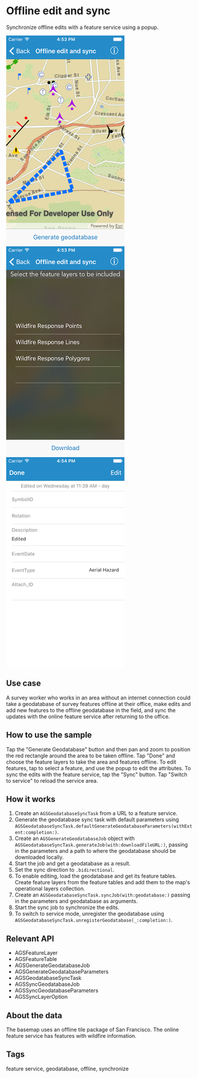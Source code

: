 # Offline edit and sync

Synchronize offline edits with a feature service using a popup.

![Map with features](offline-edit-sync-1.png)
![Select feature layers](offline-edit-sync-2.png)
![Edit features](offline-edit-sync-3.png)

## Use case

A survey worker who works in an area without an internet connection could take a geodatabase of survey features offline at their office, make edits and add new features to the offline geodatabase in the field, and sync the updates with the online feature service after returning to the office.

## How to use the sample

Tap the "Generate Geodatabase" button and then pan and zoom to position the red rectangle around the area to be taken offline. Tap "Done" and choose the feature layers to take the area and features offline. To edit features, tap to select a feature, and use the popup to edit the attributes. To sync the edits with the feature service, tap the "Sync" button. Tap "Switch to service" to reload the service area.

## How it works

1. Create an `AGSGeodatabaseSyncTask` from a URL to a feature service.
2. Generate the geodatabase sync task with default parameters using `AGSGeodatabaseSyncTask.defaultGenerateGeodatabaseParameters(withExtent:completion:)`.
3. Create an `AGSGenerateGeodatabaseJob` object with `AGSGeodatabaseSyncTask.generateJob(with:downloadFileURL:)`, passing in the parameters and a path to where the geodatabase should be downloaded locally.
4. Start the job and get a geodatabase as a result.
5. Set the sync direction to `.bidirectional`.
6. To enable editing, load the geodatabase and get its feature tables. Create feature layers from the feature tables and add them to the map's operational layers collection.
7. Create an `AGSGeodatabaseSyncTask.syncJob(with:geodatabase:)` passing in the parameters and geodatabase as arguments.
8. Start the sync job to synchronize the edits.
9. To switch to service mode, unregister the geodatabase using `AGSGeodatabaseSyncTask.unregisterGeodatabase(_:completion:)`.

## Relevant API

* AGSFeatureLayer
* AGSFeatureTable
* AGSGenerateGeodatabaseJob
* AGSGenerateGeodatabaseParameters
* AGSGeodatabaseSyncTask
* AGSSyncGeodatabaseJob
* AGSSyncGeodatabaseParameters
* AGSSyncLayerOption

## About the data

The basemap uses an offline tile package of San Francisco. The online feature service has features with wildfire information.

## Tags

feature service, geodatabase, offline, synchronize
